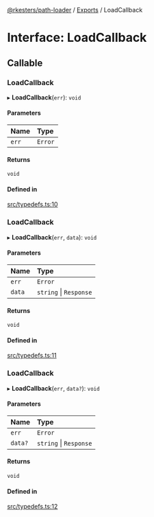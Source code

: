 [@rkesters/path-loader](../README.md) / [Exports](../modules.md) / LoadCallback

# Interface: LoadCallback

## Callable

### LoadCallback

▸ **LoadCallback**(`err`): `void`

#### Parameters

| Name | Type |
| :------ | :------ |
| `err` | `Error` |

#### Returns

`void`

#### Defined in

[src/typedefs.ts:10](https://github.com/rkesters/path-loader/blob/ab01c7e/src/typedefs.ts#L10)

### LoadCallback

▸ **LoadCallback**(`err`, `data`): `void`

#### Parameters

| Name | Type |
| :------ | :------ |
| `err` | `Error` |
| `data` | `string` \| `Response` |

#### Returns

`void`

#### Defined in

[src/typedefs.ts:11](https://github.com/rkesters/path-loader/blob/ab01c7e/src/typedefs.ts#L11)

### LoadCallback

▸ **LoadCallback**(`err`, `data?`): `void`

#### Parameters

| Name | Type |
| :------ | :------ |
| `err` | `Error` |
| `data?` | `string` \| `Response` |

#### Returns

`void`

#### Defined in

[src/typedefs.ts:12](https://github.com/rkesters/path-loader/blob/ab01c7e/src/typedefs.ts#L12)
